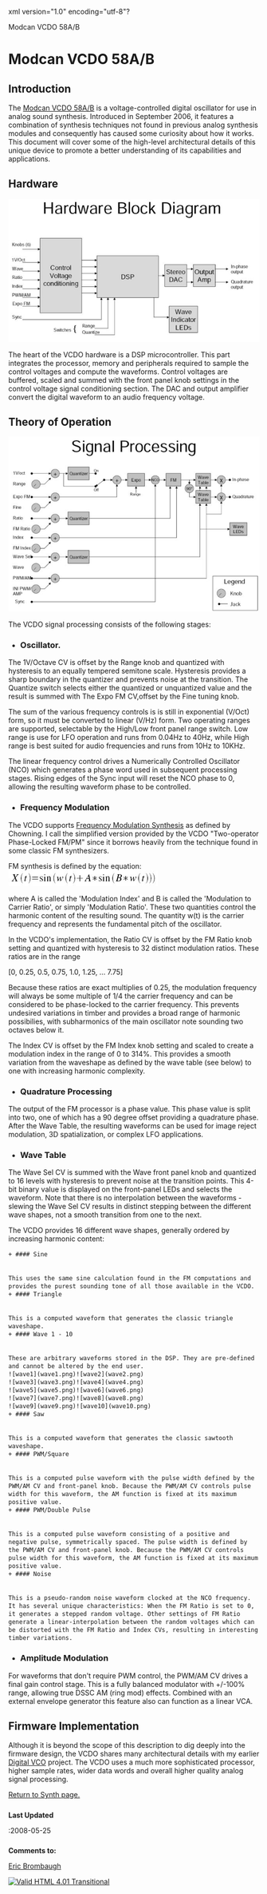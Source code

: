 xml version="1.0" encoding="utf-8"?



Modcan VCDO 58A/B



# Modcan VCDO 58A/B


## Introduction


The [Modcan VCDO 58A/B](http://www.modcan.com/bseries/VCDO.html) is a voltage-controlled digital oscillator for use in analog sound synthesis. Introduced in September 2006, it features a combination of synthesis techniques not found in previous analog synthesis modules and consequently has caused some curiosity about how it works. This document will cover some of the high-level architectural details of this unique device to promote a better understanding of its capabilities and applications. 

## Hardware


[![VCDO Hardware Block Diagram](vcdo_hw_sm.jpg)](vcdo_hw.jpg)



The heart of the VCDO hardware is a DSP microcontroller. This part integrates the processor, memory and peripherals required to sample the control voltages and compute the waveforms. Control voltages are buffered, scaled and summed with the front panel knob settings in the control voltage signal conditioning section. The DAC and output amplifier convert the digital waveform to an audio frequency voltage.

## Theory of Operation


[![VCDO Signal Processing](vcdo_sp_sm.jpg)](vcdo_sp.jpg)



The VCDO signal processing consists of the following stages:
* ### Oscillator.


The 1V/Octave CV is offset by the Range knob and quantized with hysteresis to an equally tempered semitone scale. Hysteresis provides a sharp boundary in the quantizer and prevents noise at the transition. The Quantize switch selects either the quantized or unquantized value and the result is summed with The Expo FM CV,offset by the Fine tuning knob.
 
The sum of the various frequency controls is is still in exponential (V/Oct) form, so it must be converted to linear (V/Hz) form. Two operating ranges are supported, selectable by the High/Low front panel range switch. Low range is use for LFO operation and runs from 0.04Hz to 40Hz, while High range is best suited for audio frequencies and runs from 10Hz to 10KHz.

The linear frequency control drives a Numerically Controlled Oscillator (NCO) which generates a phase word used in subsequent processing stages. Rising edges of the Sync input will reset the NCO phase to 0, allowing the resulting waveform phase to be controlled.
* ### Frequency Modulation


The VCDO supports [Frequency Modulation Synthesis](http://en.wikipedia.org/wiki/Frequency_modulation_synthesis) as defined by Chowning. I call the simplified version provided by the VCDO "Two-operator Phase-Locked FM/PM" since it borrows heavily from the technique found in some classic FM synthesizers.

FM synthesis is defined by the equation:
![FM Equation](vcdo_fm_eqn.jpg)


where A is called the 'Modulation Index' and B is called the 'Modulation to Carrier Ratio', or simply 'Modulation Ratio'. These two quantities control the harmonic content of the resulting sound. The quantity w(t) is the carrier frequency and represents the fundamental pitch of the oscillator.

In the VCDO's implementation, the Ratio CV is offset by the FM Ratio knob setting and quantized with hysteresis to 32 distinct modulation ratios. These ratios are in the range

[0, 0.25, 0.5, 0.75, 1.0, 1.25, ... 7.75]


Because these ratios are exact multiplies of 0.25, the modulation frequency will always be some multiple of 1/4 the carrier frequency and can be considered to be phase-locked to the carrier frequency. This prevents undesired variations in timber and provides a broad range of harmonic possibilies, with subharmonics of the main oscillator note sounding two octaves below it.

The Index CV is offset by the FM Index knob setting and scaled to create a modulation index in the range of 0 to 314%. This provides a smooth variation from the waveshape as defined by the wave table (see below) to one with increasing harmonic complexity.
* ### Quadrature Processing


The output of the FM processor is a phase value. This phase value is split into two, one of which has a 90 degree offset providing a quadrature phase. After the Wave Table, the resulting waveforms can be used for image reject modulation, 3D spatialization, or complex LFO applications.
* ### Wave Table


The Wave Sel CV is summed with the Wave front panel knob and quantized to 16 levels with hysteresis to prevent noise at the transition points. This 4-bit binary value is displayed on the front-panel LEDs and selects the waveform. Note that there is no interpolation between the waveforms - slewing the Wave Sel CV results in distinct stepping between the different wave shapes, not a smooth transition from one to the next.

The VCDO provides 16 different wave shapes, generally ordered by increasing harmonic content:

	+ #### Sine
	
	
	This uses the same sine calculation found in the FM computations and provides the purest sounding tone of all those available in the VCDO.
	+ #### Triangle
	
	
	This is a computed waveform that generates the classic triangle waveshape.
	+ #### Wave 1 - 10
	
	
	These are arbitrary waveforms stored in the DSP. They are pre-defined and cannot be altered by the end user.
	![wave1](wave1.png)![wave2](wave2.png)
	![wave3](wave3.png)![wave4](wave4.png)
	![wave5](wave5.png)![wave6](wave6.png)
	![wave7](wave7.png)![wave8](wave8.png)
	![wave9](wave9.png)![wave10](wave10.png)
	+ #### Saw
	
	
	This is a computed waveform that generates the classic sawtooth waveshape.
	+ #### PWM/Square
	
	
	This is a computed pulse waveform with the pulse width defined by the PWM/AM CV and front-panel knob. Because the PWM/AM CV controls pulse width for this waveform, the AM function is fixed at its maximum positive value.
	+ #### PWM/Double Pulse
	
	
	This is a computed pulse waveform consisting of a positive and negative pulse, symmetrically spaced. The pulse width is defined by the PWM/AM CV and front-panel knob. Because the PWM/AM CV controls pulse width for this waveform, the AM function is fixed at its maximum positive value.
	+ #### Noise
	
	
	This is a pseudo-random noise waveform clocked at the NCO frequency. It has several unique characteristics: When the FM Ratio is set to 0, it generates a stepped random voltage. Other settings of FM Ratio generate a linear-interpolation between the random voltages which can be distorted with the FM Ratio and Index CVs, resulting in interesting timber variations.
* ### Amplitude Modulation


For waveforms that don't require PWM control, the PWM/AM CV drives a final gain control stage. This is a fully balanced modulator with +/-100% range, allowing true DSSC AM (ring mod) effects. Combined with an external envelope generator this feature also can function as a linear VCA.


## Firmware Implementation


Although it is beyond the scope of this description to dig deeply into the firmware design, the VCDO shares many architectural details with my earlier [Digital VCO](../dvco.html) project. The VCDO uses a much more sophisticated processor, higher sample rates, wider data words and overall higher quality analog signal processing.

 
[Return to Synth page.](../index.html)
##### 
**Last Updated**


:2008-05-25
##### 
**Comments to:**


[Eric Brombaugh](mailto:ebrombaugh1@cox.net)

[![Valid HTML 4.01 Transitional](http://www.w3.org/Icons/valid-html401)](http://validator.w3.org/check?uri=referer)







